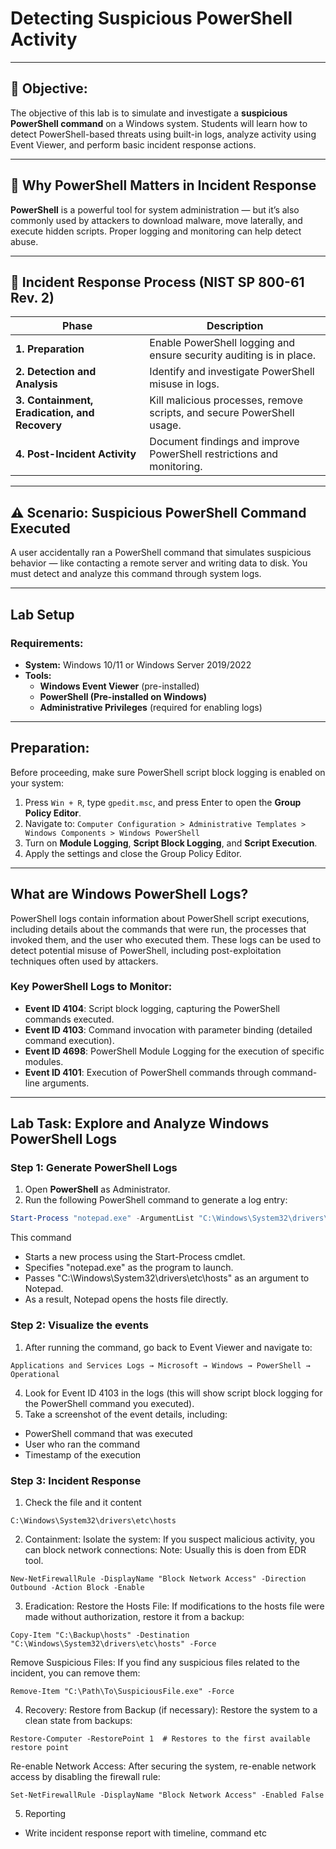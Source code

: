 # **Detecting Suspicious PowerShell Activity**

---

## 🎯 **Objective:**  
The objective of this lab is to simulate and investigate a **suspicious PowerShell command** on a Windows system. Students will learn how to detect PowerShell-based threats using built-in logs, analyze activity using Event Viewer, and perform basic incident response actions.

---

## 📘 **Why PowerShell Matters in Incident Response**

**PowerShell** is a powerful tool for system administration — but it’s also commonly used by attackers to download malware, move laterally, and execute hidden scripts. Proper logging and monitoring can help detect abuse.

---

## 🔁 **Incident Response Process (NIST SP 800-61 Rev. 2)**

| **Phase**                         | **Description**                                                                 |
|----------------------------------|---------------------------------------------------------------------------------|
| **1. Preparation**               | Enable PowerShell logging and ensure security auditing is in place.            |
| **2. Detection and Analysis**    | Identify and investigate PowerShell misuse in logs.                            |
| **3. Containment, Eradication, and Recovery** | Kill malicious processes, remove scripts, and secure PowerShell usage.         |
| **4. Post-Incident Activity**    | Document findings and improve PowerShell restrictions and monitoring.          |

---

## ⚠️ **Scenario: Suspicious PowerShell Command Executed**

A user accidentally ran a PowerShell command that simulates suspicious behavior — like contacting a remote server and writing data to disk. You must detect and analyze this command through system logs.

---

## **Lab Setup**
### **Requirements:**
- **System:** Windows 10/11 or Windows Server 2019/2022
- **Tools:**
  - **Windows Event Viewer** (pre-installed)
  - **PowerShell (Pre-installed on Windows)**
  - **Administrative Privileges** (required for enabling logs)

---

## **Preparation:**
Before proceeding, make sure PowerShell script block logging is enabled on your system:

1. Press `Win + R`, type `gpedit.msc`, and press Enter to open the **Group Policy Editor**.
2. Navigate to:
`Computer Configuration > Administrative Templates > Windows Components > Windows PowerShell`
3. Turn on **Module Logging**, **Script Block Logging**, and **Script Execution**.
4. Apply the settings and close the Group Policy Editor.

---

## **What are Windows PowerShell Logs?**
PowerShell logs contain information about PowerShell script executions, including details about the commands that were run, the processes that invoked them, and the user who executed them. These logs can be used to detect potential misuse of PowerShell, including post-exploitation techniques often used by attackers.

### **Key PowerShell Logs to Monitor:**
- **Event ID 4104**: Script block logging, capturing the PowerShell commands executed.
- **Event ID 4103**: Command invocation with parameter binding (detailed command execution).
- **Event ID 4698**: PowerShell Module Logging for the execution of specific modules.
- **Event ID 4101**: Execution of PowerShell commands through command-line arguments.

---

## **Lab Task: Explore and Analyze Windows PowerShell Logs**


### **Step 1: Generate PowerShell Logs**
1. Open **PowerShell** as Administrator.
2. Run the following PowerShell command to generate a log entry:
```powershell
Start-Process "notepad.exe" -ArgumentList "C:\Windows\System32\drivers\etc\hosts"
```
This command
-  Starts a new process using the Start-Process cmdlet.
-  Specifies "notepad.exe" as the program to launch.
-  Passes "C:\Windows\System32\drivers\etc\hosts" as an argument to Notepad.
-  As a result, Notepad opens the hosts file directly.


### **Step 2: Visualize the events**

1. After running the command, go back to Event Viewer and navigate to:

`Applications and Services Logs → Microsoft → Windows → PowerShell → Operational`

4. Look for Event ID 4103 in the logs (this will show script block logging for the PowerShell command you executed).
5. Take a screenshot of the event details, including:
 - PowerShell command that was executed
 - User who ran the command
 - Timestamp of the execution

### **Step 3: Incident Response**

1. Check the file and it content

`C:\Windows\System32\drivers\etc\hosts`

2. Containment:
Isolate the system: If you suspect malicious activity, you can block network connections:
Note: Usually this is doen from EDR tool.
```
New-NetFirewallRule -DisplayName "Block Network Access" -Direction Outbound -Action Block -Enable
```
3. Eradication:
Restore the Hosts File: If modifications to the hosts file were made without authorization, restore it from a backup:

```
Copy-Item "C:\Backup\hosts" -Destination "C:\Windows\System32\drivers\etc\hosts" -Force
```
Remove Suspicious Files: If you find any suspicious files related to the incident, you can remove them:

```
Remove-Item "C:\Path\To\SuspiciousFile.exe" -Force
```

4. Recovery:
Restore from Backup (if necessary): Restore the system to a clean state from backups:

```
Restore-Computer -RestorePoint 1  # Restores to the first available restore point
```
Re-enable Network Access: After securing the system, re-enable network access by disabling the firewall rule:

```
Set-NetFirewallRule -DisplayName "Block Network Access" -Enabled False
```

5. Reporting
- Write incident response report with timeline, command etc

